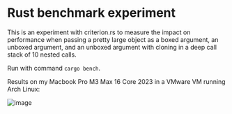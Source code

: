 # Rust benchmark experiment

This is an experiment with criterion.rs to measure the impact on performance when passing a pretty large object as a boxed argument, an unboxed argument, and an unboxed argument with cloning in a deep call stack of 10 nested calls.

Run with command `cargo bench`.

Results on my Macbook Pro M3 Max 16 Core 2023 in a VMware VM running Arch Linux:

![image](https://github.com/user-attachments/assets/f3415cc7-f952-4c7a-86a1-24095b0c4d57)

